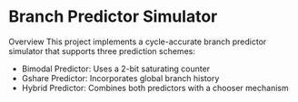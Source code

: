 # Branch Predictor Simulator

Overview
This project implements a cycle-accurate branch predictor simulator that supports three prediction schemes:

+ Bimodal Predictor: Uses a 2-bit saturating counter
+ Gshare Predictor: Incorporates global branch history
+ Hybrid Predictor: Combines both predictors with a chooser mechanism
